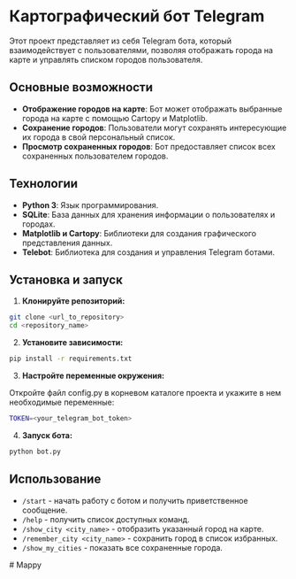 # Картографический бот Telegram

Этот проект представляет из себя Telegram бота, который взаимодействует с пользователями, позволяя отображать города на карте и управлять списком городов пользователя.

## Основные возможности

- **Отображение городов на карте**: Бот может отображать выбранные города на карте с помощью Cartopy и Matplotlib.
- **Сохранение городов**: Пользователи могут сохранять интересующие их города в свой персональный список.
- **Просмотр сохраненных городов**: Бот предоставляет список всех сохраненных пользователем городов.

## Технологии

- **Python 3**: Язык программирования.
- **SQLite**: База данных для хранения информации о пользователях и городах.
- **Matplotlib и Cartopy**: Библиотеки для создания графического представления данных.
- **Telebot**: Библиотека для создания и управления Telegram ботами.

## Установка и запуск

1. **Клонируйте репозиторий:**
```bash
git clone <url_to_repository>
cd <repository_name>
```
2. **Установите зависимости:**
```bash
pip install -r requirements.txt
```
3. **Настройте переменные окружения:**

Откройте файл config.py в корневом каталоге проекта и укажите в нем необходимые переменные:
```bash
TOKEN=<your_telegram_bot_token>
```
4. **Запуск бота:**
```bash
python bot.py
```

## Использование

- `/start` - начать работу с ботом и получить приветственное сообщение.
- `/help` - получить список доступных команд.
- `/show_city <city_name>` - отобразить указанный город на карте.
- `/remember_city <city_name>` - сохранить город в список избранных.
- `/show_my_cities` - показать все сохраненные города.

#   M a p p y  
 